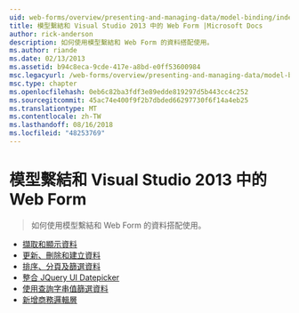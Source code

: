 ```yaml
---
uid: web-forms/overview/presenting-and-managing-data/model-binding/index
title: 模型繫結和 Visual Studio 2013 中的 Web Form |Microsoft Docs
author: rick-anderson
description: 如何使用模型繫結和 Web Form 的資料搭配使用。
ms.author: riande
ms.date: 02/13/2013
ms.assetid: b94c8eca-9cde-417e-a8bd-e0ff53600984
msc.legacyurl: /web-forms/overview/presenting-and-managing-data/model-binding
msc.type: chapter
ms.openlocfilehash: 0eb6c82ba3fdf3e89edde819297d5b443cc4c252
ms.sourcegitcommit: 45ac74e400f9f2b7dbded66297730f6f14a4eb25
ms.translationtype: MT
ms.contentlocale: zh-TW
ms.lasthandoff: 08/16/2018
ms.locfileid: "48253769"
---
```

<a name="model-binding-and-web-forms-in-visual-studio-2013"></a>模型繫結和 Visual Studio 2013 中的 Web Form
====================
> 如何使用模型繫結和 Web Form 的資料搭配使用。


- [擷取和顯示資料](retrieving-data.md)
- [更新、刪除和建立資料](updating-deleting-and-creating-data.md)
- [排序、分頁及篩選資料](sorting-paging-and-filtering-data.md)
- [整合 JQuery UI Datepicker](integrating-jquery-ui.md)
- [使用查詢字串值篩選資料](using-query-string-values-to-retrieve-data.md)
- [新增商務邏輯層](adding-business-logic-layer.md)
